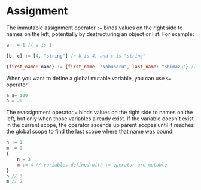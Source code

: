 # Assignment
The immutable assignment operator `:=` binds values on the right side to names on the left, potentially by destructuring an object or list. For example:
```js
a : = 1 // a is 1

[b, c] := [4, "string"] // b is 4, and c is "string"

{first_name: name} := {first_name: "Nobuharu", last_name: "Shimazu"} // name is "Nobuharu"
```
When you want to define a global mutable variable, you can use `$=` operator.
```js
a $= 100
a = 20
```

The reassignment operator `=` binds values on the right side to names on the left, but only when those variables already exist.
If the variable doesn't exist in the current scope, the operator ascends up parent scopes until it reaches the global scope to find the last scope where that name was bound.
```js
n := 1
m := 2
{
    n = 3
    m := 4 // variables defined with := operator are mutable
}
n // 3
m // 2
```
